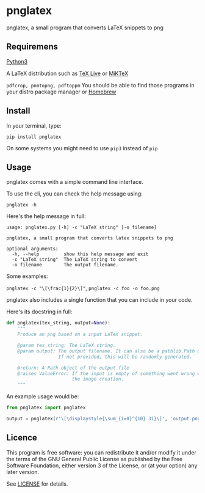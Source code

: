 # pnglatex
pnglatex, a small program that converts LaTeX snippets to png

## Requiremens

[Python3](https://www.python.org/downloads/)

A LaTeX distribution such as [TeX Live](https://www.tug.org/texlive/) or [MiKTeX](https://miktex.org/)

`pdfcrop, pnmtopng, pdftoppm` You should be able to find those programs in your distro package manager or [Homebrew](https://brew.sh/)

## Install

In your terminal, type:
```
pip install pnglatex
```
On some systems you might need to use `pip3` instead of `pip`

## Usage

pnglatex comes with a simple command line interface.

To use the cli, you can check the help message using:
```
pnglatex -h
```

Here's the help message in full:
```
usage: pnglatex.py [-h] -c "LaTeX string" [-o filename]

pnglatex, a small program that converts latex snippets to png

optional arguments:
  -h, --help         show this help message and exit
  -c "LaTeX string"  The LaTeX string to convert
  -o filename        The output filename.
```

Some examples:

`pnglatex -c "\[\frac{1}{2}\]"`, `pnglatex -c foo -o foo.png`

pnglatex also includes a single function that you can include in your code.

Here's its docstring in full:
```python
def pnglatex(tex_string, output=None):
    """
    Produce an png based on a input LaTeX snippet.

    @param tex_string: The LaTeX string.
    @param output: The output filename. It can also be a pathlib.Path object.
                   If not provided, this will be randomly generated.

    @return: A Path object of the output file
    @raises ValueError: If the input is empty of something went wrong with
                        the image creation.
    """
```

An example usage would be:
```python
from pnglatex import pnglatex

output = pnglatex(r'\[\displaystyle{\sum_{i=0}^{10} 3i}\]', 'output.png')
```

## Licence

This program is free software: you can redistribute it and/or modify
it under the terms of the GNU General Public License as published by
the Free Software Foundation, either version 3 of the License, or
(at your option) any later version.

See [LICENSE](LICENSE) for details.
